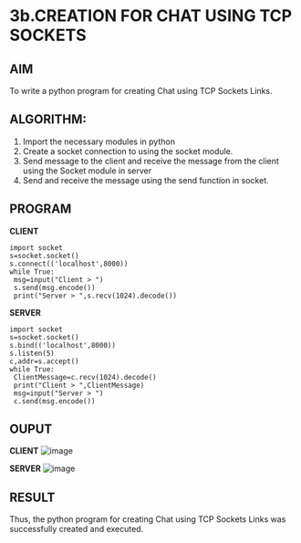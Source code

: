 # 3b.CREATION FOR CHAT USING TCP SOCKETS
## AIM
To write a python program for creating Chat using TCP Sockets Links.
## ALGORITHM:
1. Import the necessary modules in python
2. Create a socket connection to using the socket module.
3. Send message to the client and receive the message from the client using the Socket module in
 server
4. Send and receive the message using the send function in socket.
## PROGRAM
**CLIENT**
```
import socket
s=socket.socket()
s.connect(('localhost',8000))
while True:
 msg=input("Client > ")
 s.send(msg.encode())
 print("Server > ",s.recv(1024).decode())
```
**SERVER**
```
import socket
s=socket.socket()
s.bind(('localhost',8000))
s.listen(5)
c,addr=s.accept()
while True:
 ClientMessage=c.recv(1024).decode()
 print("Client > ",ClientMessage)
 msg=input("Server > ")
 c.send(msg.encode())
```
## OUPUT
**CLIENT**
![image](https://github.com/JAYASREE24032006/3b_CHAT_USING_TCP_SOCKETS/assets/144360800/25202b9c-15c1-4a3a-92df-83eb59b3a1e7)

**SERVER**
![image](https://github.com/JAYASREE24032006/3b_CHAT_USING_TCP_SOCKETS/assets/144360800/ee5cb7e7-3feb-4847-8233-3a804622cf2f)

## RESULT
Thus, the python program for creating Chat using TCP Sockets Links was successfully 
created and executed.

